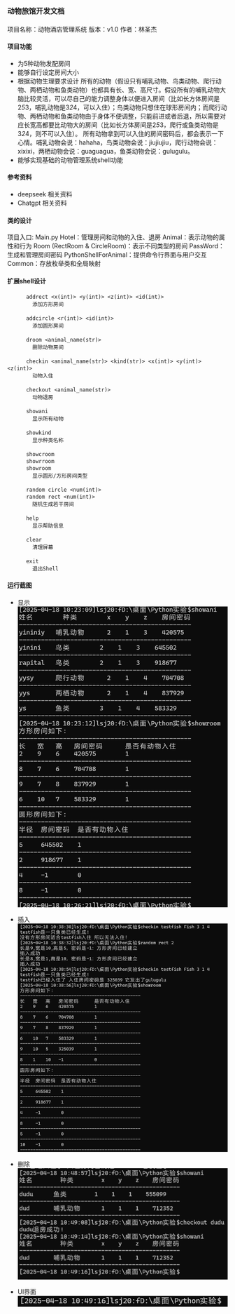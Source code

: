 
### 动物旅馆开发文档

#### 
项目名称：动物酒店管理系统
版本：v1.0
作者：林圣杰

#### 项目功能
- 为5种动物发配房间
- 能够自行设定房间大小
- 根据动物生理要求设计
所有的动物（假设只有哺乳动物、鸟类动物、爬行动物、两栖动物和鱼类动物）也都具有长、宽、高尺寸。假设所有的哺乳动物大脑比较灵活，可以尽自己的能力调整身体以便进入房间（比如长方体房间是2*5*3，哺乳动物是3*2*4，可以入住）；鸟类动物只想住在球形房间内；而爬行动物、两栖动物和鱼类动物由于身体不便调整，只能前进或者后退，所以需要对应长宽高都要比动物大的房间（比如长方体房间是2*5*3，爬行或鱼类动物是3*2*4，则不可以入住）。
所有动物拿到可以入住的房间密码后，都会表示一下心情。哺乳动物会说：hahaha，鸟类动物会说：jiujiujiu，爬行动物会说：xixixi，两栖动物会说：guaguagua，鱼类动物会说：gulugulu。 
- 能够实现基础的动物管理系统shell功能

#### 参考资料
- deepseek 相关资料
- Chatgpt 相关资料

#### 类的设计
项目入口: Main.py
Hotel：管理房间和动物的入住、退房
Animal：表示动物的属性和行为
Room (RectRoom & CircleRoom)：表示不同类型的房间
PassWord：生成和管理房间密码
PythonShellForAnimal：提供命令行界面与用户交互
Common：存放枚举类和全局映射

#### 扩展shell设计

```shell
      addrect <x(int)> <y(int)> <z(int)> <id(int)>
        添加方形房间

      addcircle <r(int)> <id(int)>
        添加圆形房间

      droom <animal_name(str)>
        删除动物房间  
        
      checkin <animal_name(str)> <kind(str)> <x(int)> <y(int)> <z(int)>
        动物入住

      checkout <animal_name(str)>
        动物退房

      showani
        显示所有动物

      showkind
        显示种类名称
        
      showcroom 
      showrroom 
      showroom
        显示圆形/方形房间类型
        
      random circle <num(int)>
      random rect <num(int)>
        随机生成若干房间
        
      help
        显示帮助信息
        
      clear
        清理屏幕

      exit
        退出Shell
```

#### 运行截图
- 显示
![alt text](./png/_1.png)

- 插入
![alt text](./png/_2.png)

- 删除
![alt text](./png/_3.png)

- UI界面
![alt text](./png/_4.png)
